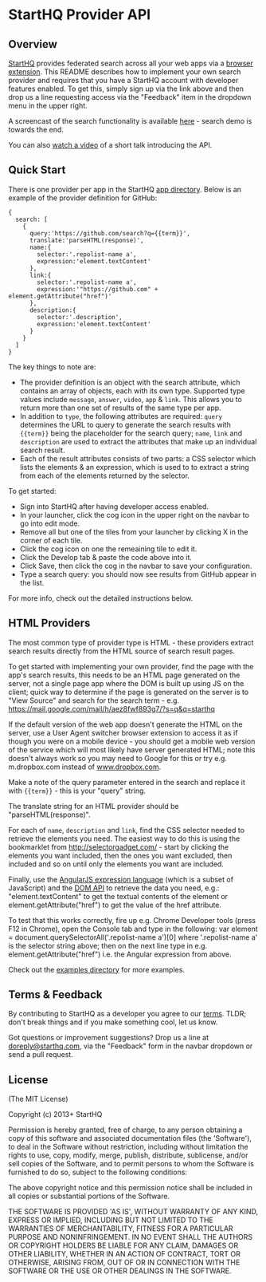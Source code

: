 # StartHQ Provider API

## Overview

[StartHQ](https://starthq.com) provides federated search across all your web apps via a [browser extension](https://starthq.com/ext). This README describes how to implement your own search provider and requires that you have a StartHQ account with developer features enabled. To get this, simply sign up via the link above and then drop us a line requesting access via the "Feedback" item in the dropdown menu in the upper right.

A screencast of the search functionality is available [here](https://www.dropbox.com/s/04rrwxuuvkzpyrp/starthq.mp4) - search demo is towards the end.

You can also [watch a video](https://www.youtube.com/watch?v=WFWxjSOQMVI) of a short talk introducing the API.

## Quick Start

There is one provider per app in the StartHQ [app directory](https://starthq.com/apps/). Below is an example of the provider definition for GitHub:


```
{
  search: [
    {
      query:'https://github.com/search?q={{term}}',
      translate:'parseHTML(response)',
      name:{
        selector:'.repolist-name a',
        expression:'element.textContent'
      },
      link:{
        selector:'.repolist-name a',
        expression:'"https://github.com" + element.getAttribute("href")'
      },
      description:{
        selector:'.description',
        expression:'element.textContent'
      }
    }
  ]
}
```

The key things to note are:

  - The provider definition is an object with the search attribute, which contains an array of objects, each with its own type. Supported type values include `message`, `answer`, `video`, `app` & `link`. This allows you to return more than one set of results of the same type per app.
  - In addition to `type`, the following attributes are required: `query` determines the URL to query to generate the search results with `{{term}}` being the placeholder for the search query; `name`, `link` and `description` are used to extract the attributes that make up an individual search result.
  - Each of the result attributes consists of two parts: a CSS selector which lists the elements & an expression, which is used to to extract a string from each of the elements returned by the selector.

To get started:

  - Sign into StartHQ after having developer access enabled.
  - In your launcher, click the cog icon in the upper right on the navbar to go into edit mode.
  - Remove all but one of the tiles from your launcher by clicking X in the corner of each tile.
  - Click the cog icon on one the remeaining tile to edit it.
  - Click the Develop tab & paste the code above into it.
  - Click Save, then click the cog in the navbar to save your configuration.
  - Type a search query: you should now see results from GitHub appear in the list.

For more info, check out the detailed instructions below.

## HTML Providers

The most common type of provider type is HTML - these providers extract search results directly from the HTML source of search result pages.

To get started with implementing your own provider, find the page with the app's search results, this needs to be an HTML page generated on the server, not a single page app where the DOM is built up using JS on the client; quick way to determine if the page is generated on the server is to "View Source" and search for the search term - e.g. https://mail.google.com/mail/h/aez8fwf893g7/?s=q&q=starthq

If the default version of the web app doesn't generate the HTML on the server, use a User Agent switcher browser extension to access it as if though you were on a mobile device - you should get a mobile web version of the service which will most likely have server generated HTML; note this doesn't always work so you may need to Google for this or try e.g. m.dropbox.com instead of www.dropbox.com.

Make a note of the query parameter entered in the search and replace it with `{{term}}` - this is your "query" string.

The translate string for an HTML provider should be "parseHTML(response)".

For each of `name`, `description` and `link`, find the CSS selector needed to retrieve the elements you need. The easiest way to do this is using the bookmarklet from http://selectorgadget.com/ - start by clicking the elements you want included, then the ones you want excluded, then included and so on until only the elements you want are included.

Finally, use the [AngularJS expression language](http://docs.angularjs.org/guide/expression) (which is a subset of JavaScript) and the [DOM API](https://developer.mozilla.org/en-US/docs/Web/API/Node) to retrieve the data you need, e.g.: "element.textContent" to get the textual contents of the element or element.getAttribute("href") to get the value of the href attribute.

To test that this works correctly, fire up e.g. Chrome Developer tools (press F12 in Chrome), open the Console tab and type in the following: var element = document.querySelectorAll‎('.repolist-name a')[0] where '.repolist-name a' is the selector string above; then on the next line type in e.g. element.getAttribute("href") i.e. the Angular expression from above.

Check out the [examples directory](https://github.com/starthq/search/blob/master/examples) for more examples.

## Terms & Feedback

By contributing to StartHQ as a developer you agree to our [terms](https://starthq.com/terms). TLDR; don't break things and if you make something cool, let us know.

Got questions or improvement suggestions? Drop us a line at doreply@starthq.com, via the "Feedback" form in the navbar dropdown or send a pull request.

## License

(The MIT License)

Copyright (c) 2013+ StartHQ

Permission is hereby granted, free of charge, to any person obtaining
a copy of this software and associated documentation files (the
'Software'), to deal in the Software without restriction, including
without limitation the rights to use, copy, modify, merge, publish,
distribute, sublicense, and/or sell copies of the Software, and to
permit persons to whom the Software is furnished to do so, subject to
the following conditions:

The above copyright notice and this permission notice shall be
included in all copies or substantial portions of the Software.

THE SOFTWARE IS PROVIDED 'AS IS', WITHOUT WARRANTY OF ANY KIND,
EXPRESS OR IMPLIED, INCLUDING BUT NOT LIMITED TO THE WARRANTIES OF
MERCHANTABILITY, FITNESS FOR A PARTICULAR PURPOSE AND NONINFRINGEMENT.
IN NO EVENT SHALL THE AUTHORS OR COPYRIGHT HOLDERS BE LIABLE FOR ANY
CLAIM, DAMAGES OR OTHER LIABILITY, WHETHER IN AN ACTION OF CONTRACT,
TORT OR OTHERWISE, ARISING FROM, OUT OF OR IN CONNECTION WITH THE
SOFTWARE OR THE USE OR OTHER DEALINGS IN THE SOFTWARE.
